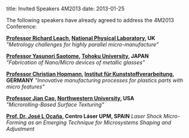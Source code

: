 title: Invited Speakers 4M2013
date: 2013-01-25 

The following speakers have already agreed to address the 4M2013 Conference:

**[Professor Richard Leach](/content/4M2013-Invited-Speaker-Professor-Richard-Leach), [National Physical Laboratory](http://www.npl.co.uk), UK**  
*"Metrology challenges for highly parallel micro-manufacture"*

**[Professor Yasunori Saotome](/content/4M2013-Invited-Speaker-Yasunori-Saotome), [Tohoku University](http://www.tohoku.ac.jp/english/), JAPAN**     
*"Fabrication of Nano/Micro devices of metallic glasses"*    

**[Professor Christian Hopmann](/content/4M2013-Invited-Speaker-Professor-Dr-Ing-Christian-Hopmann), [Institut für Kunststoffverarbeitung](http://www.ikv-aachen.de/), GERMANY**
*"Innovative manufacturing processes for plastics parts with micro features"* 

**[Professor Jian Cao](/content/4M2013-Invited-Speaker-Professor-Jian-Cao), [Northwestern University](http://www.northwestern.edu/), USA**                            
*"Microrolling-Based Surface Texturing"* 

**[Prof. Dr. José L Ocaña](/content/4M2013-Invited-Speaker-Prof-Dr-Jos%C3%A9-L-Oca%C3%B1), Centro Láser UPM, SPAIN**
*Laser Shock Micro-Forming as an Emerging Technique for Microsystems Shaping and Adjustment* 
